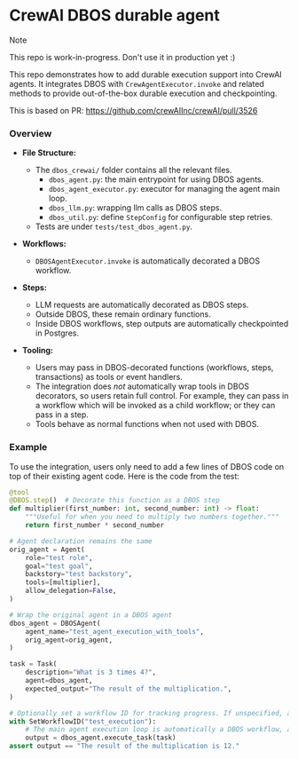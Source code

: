 # CrewAI DBOS durable agent

> [!NOTE]
> This repo is work-in-progress. Don't use it in production yet :)

This repo demonstrates how to add durable execution support into CrewAI agents.
It integrates DBOS with `CrewAgentExecutor.invoke` and related methods to provide out-of-the-box durable execution and checkpointing.

This is based on PR: https://github.com/crewAIInc/crewAI/pull/3526


### Overview

* **File Structure:**
  * The `dbos_crewai/` folder contains all the relevant files.
    * `dbos_agent.py`: the main entrypoint for using DBOS agents.
    * `dbos_agent_executor.py`: executor for managing the agent main loop.
    * `dbos_llm.py`: wrapping llm calls as DBOS steps.
    * `dbos_util.py`: define `StepConfig` for configurable step retries.
  * Tests are under `tests/test_dbos_agent.py`.

* **Workflows:**

  * `DBOSAgentExecutor.invoke` is automatically decorated a DBOS workflow.

* **Steps:**

  * LLM requests are automatically decorated as DBOS steps.
  * Outside DBOS, these remain ordinary functions.
  * Inside DBOS workflows, step outputs are automatically checkpointed in Postgres.

* **Tooling:**

  * Users may pass in DBOS-decorated functions (workflows, steps, transactions) as tools or event handlers.
  * The integration does *not* automatically wrap tools in DBOS decorators, so users retain full control. For example, they can pass in a workflow which will be invoked as a child workflow; or they can pass in a step.
  * Tools behave as normal functions when not used with DBOS.

### Example

To use the integration, users only need to add a few lines of DBOS code on top of their existing agent code. Here is the code from the test:

```python
@tool
@DBOS.step()  # Decorate this function as a DBOS step
def multiplier(first_number: int, second_number: int) -> float:
    """Useful for when you need to multiply two numbers together."""
    return first_number * second_number

# Agent declaration remains the same
orig_agent = Agent(
    role="test role",
    goal="test goal",
    backstory="test backstory",
    tools=[multiplier],
    allow_delegation=False,
)

# Wrap the original agent in a DBOS agent
dbos_agent = DBOSAgent(
    agent_name="test_agent_execution_with_tools",
    orig_agent=orig_agent,
)

task = Task(
    description="What is 3 times 4?",
    agent=dbos_agent,
    expected_output="The result of the multiplication.",
)

# Optionally set a workflow ID for tracking progress. If unspecified, a UUID will be generated as the ID.
with SetWorkflowID("test_execution"):
    # The main agent execution loop is automatically a DBOS workflow, and the LLM calls are DBOS steps. Tools that are annotated with DBOS.step() are also DBOS steps.
    output = dbos_agent.execute_task(task)
assert output == "The result of the multiplication is 12."
```
